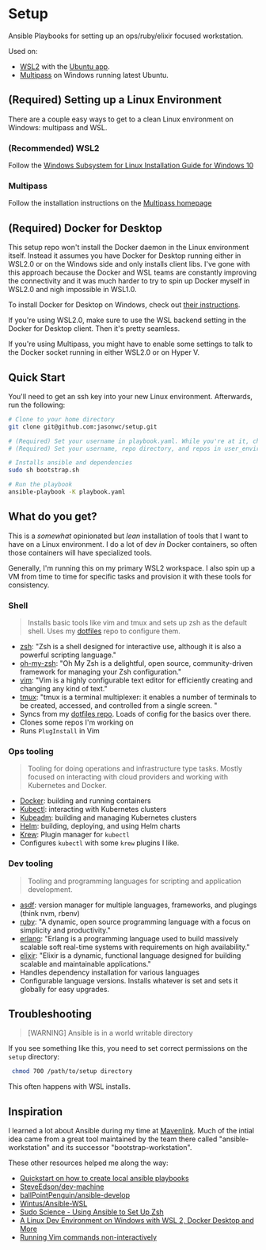 # Setup
Ansible Playbooks for setting up an ops/ruby/elixir focused workstation.

Used on:
- [WSL2](https://devblogs.microsoft.com/commandline/announcing-wsl-2/) with the [Ubuntu app](https://www.microsoft.com/en-us/p/ubuntu/9nblggh4msv6).
- [Multipass](https://github.com/CanonicalLtd/multipass) on Windows running latest Ubuntu.

## (Required) Setting up a Linux Environment
There are a couple easy ways to get to a clean Linux environment on Windows: multipass and WSL.

### (Recommended) WSL2
Follow the [Windows Subsystem for Linux Installation Guide for Windows 10](https://docs.microsoft.com/en-us/windows/wsl/install-win10)

### Multipass
Follow the installation instructions on the [Multipass homepage](https://multipass.run)

## (Required) Docker for Desktop
This setup repo won't install the Docker daemon in the Linux environment itself. Instead it assumes you have Docker for Desktop running either in WSL2.0 or on the Windows side and only installs client libs. I've gone with this approach because the Docker and WSL teams are constantly improving the connectivity and it was much harder to try to spin up Docker myself in WSL2.0 and nigh impossible in WSL1.0.

To install Docker for Desktop on Windows, check out [their instructions](https://docs.docker.com/docker-for-windows/install/).

If you're using WSL2.0, make sure to use the WSL backend setting in the Docker for Desktop client. Then it's pretty seamless.

If you're using Multipass, you might have to enable some settings to talk to the Docker socket running in either WSL2.0 or on Hyper V.

## Quick Start
You'll need to get an ssh key into your new Linux environment. Afterwards, run the following:

```bash
# Clone to your home directory
git clone git@github.com:jasonwc/setup.git

# (Required) Set your username in playbook.yaml. While you're at it, check out the roles and vars_files too.
# (Required) Set your username, repo directory, and repos in user_environment.yml (or clone my repos, what do I care!)

# Installs ansible and dependencies
sudo sh bootstrap.sh

# Run the playbook
ansible-playbook -K playbook.yaml
```

## What do you get?
This is a _somewhat_ opinionated but *lean* installation of tools that I want to have on a Linux environment. I do a lot of dev _in_ Docker containers, so often those containers will have specialized tools.

Generally, I'm running this on my primary WSL2 workspace. I also spin up a VM from time to time for specific tasks and provision it with these tools for consistency.

### Shell

> Installs basic tools like vim and tmux and sets up zsh as the default shell. Uses my [dotfiles](https://github.com/jasonwc/dotfiles) repo to configure them.

- [zsh](http://zsh.sourceforge.net/): "Zsh is a shell designed for interactive use, although it is also a powerful scripting language."
- [oh-my-zsh](https://ohmyz.sh/): "Oh My Zsh is a delightful, open source, community-driven framework for managing your Zsh configuration."
- [vim](https://www.vim.org/): "Vim is a highly configurable text editor for efficiently creating and changing any kind of text."
- [tmux](https://github.com/tmux/tmux): "tmux is a terminal multiplexer: it enables a number of terminals to be created, accessed, and controlled from a single screen. "
- Syncs from my [dotfiles repo](https://github.com/jasonwc/dotfiles). Loads of config for the basics over there.
- Clones some repos I'm working on
- Runs `PlugInstall` in Vim

### Ops tooling

> Tooling for doing operations and infrastructure type tasks. Mostly focused on interacting with cloud providers and working with Kubernetes and Docker.

- [Docker](https://www.docker.com/): building and running containers
- [Kubectl](https://kubernetes.io/): interacting with Kubernetes clusters
- [Kubeadm](https://github.com/kubernetes/kubeadm): building and managing Kubernetes clusters
- [Helm](https://helm.sh): building, deploying, and using Helm charts
- [Krew](https://krew.sigs.k8s.io/): Plugin manager for `kubectl`
- Configures `kubectl` with some `krew` plugins I like.

### Dev tooling

> Tooling and programming languages for scripting and application development.

- [asdf](https://asdf-vm.com/#/): version manager for multiple languages, frameworks, and plugings (think nvm, rbenv)
- [ruby](https://www.ruby-lang.org/en/): "A dynamic, open source programming language with a focus on simplicity and productivity."
- [erlang](https://www.erlang.org/): "Erlang is a programming language used to build massively scalable soft real-time systems with requirements on high availability."
- [elixir](https://elixir-lang.org/): "Elixir is a dynamic, functional language designed for building scalable and maintainable applications."
- Handles dependency installation for various languages
- Configurable language versions. Installs whatever is set and sets it globally for easy upgrades.

## Troubleshooting

>  [WARNING] Ansible is in a world writable directory

If you see something like this, you need to set correct permissions on the `setup` directory:

```bash
 chmod 700 /path/to/setup directory
```

This often happens with WSL installs.

## Inspiration
I learned a lot about Ansible during my time at [Mavenlink](https://github.com/mavenlink). Much of the intial idea came from a great tool maintained by the team there called "ansible-workstation" and its successor "bootstrap-workstation".

These other resources helped me along the way:

- [Quickstart on how to create local ansible playbooks](https://www.tricksofthetrades.net/2017/10/02/ansible-local-playbooks/)
- [SteveEdson/dev-machine](https://github.com/SteveEdson/dev-machine)
- [ballPointPenguin/ansible-develop](https://github.com/ballPointPenguin/ansible-develop)
- [Wintus/Ansible-WSL](https://github.com/Wintus/Ansible-WSL)
- [Sudo Science - Using Ansible to Set Up Zsh](https://sudo-science.com/using-ansible-to-set-up-zsh/)
- [A Linux Dev Environment on Windows with WSL 2, Docker Desktop and More](https://www.youtube.com/watch?v=idW-an99TAM&)
- [Running Vim commands non-interactively](https://github.com/junegunn/vim-plug/issues/675)
